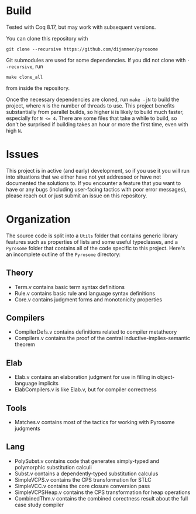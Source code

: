 # Build

Tested with Coq 8.17, but may work with subsequent versions.

You can clone this repository with

    git clone --recursive https://github.com/dijamner/pyrosome

Git submodules are used for some dependencies. If you did not clone with `--recursive`, run

    make clone_all

from inside the repository.

Once the necessary dependencies are cloned, run `make -jN` to build the project,
where `N` is the number of threads to use. This project benefits substantially from
parallel builds, so higher `N` is likely to build much faster, especially for `N <= 4`.
There are some files that take a while to build, so don't be surprised if building takes
an hour or more the first time, even with high `N`.

# Issues

This project is in active (and early) development, so if you use it you will run into situations
that we either have not yet addressed or have not documented the solutions to.
If you encounter a feature that you want to have or any bugs (including user-facing tactics with
poor error messages), please reach out or just submit an issue on this repository.

# Organization

The source code is split into a `Utils` folder that contains generic library features such
as properties of lists and some useful typeclasses, and a `Pyrosome` folder that contains
all of the code specific to this project. Here's an incomplete outline of the `Pyrosome` directory:



## Theory

- Term.v contains basic term syntax definitions
- Rule.v contains basic rule and language syntax definitions
- Core.v contains judgment forms and monotonicity properties

## Compilers

- CompilerDefs.v contains definitions related to compiler metatheory
- Compilers.v contains the proof of the central inductive-implies-semantic theorem

## Elab

- Elab.v contains an elaboration judgment for use in filling in object-language implicits
- ElabCompilers.v is like Elab.v, but for compiler correctness

## Tools

- Matches.v contains most of the tactics for working with Pyrosome judgments

## Lang
- PolySubst.v contains code that generates simply-typed and polymorphic substitution calculi
- Subst.v contains a dependently-typed substitution calculus
- SimpleVCPS.v contains the CPS transformation for STLC
- SimpleVCC.v contains the core closure conversion pass
- SimpleVCPSHeap.v contains the CPS transformation for heap operations
- CombinedThm.v contains the combined corectness result about the full case study compiler
